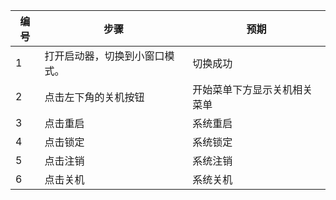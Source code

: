 | 编号 | 步骤                                          | 预期                 |
| ---- | ---------------------------------------------| ------------------- |
| 1    | 打开启动器，切换到小窗口模式。| 切换成功 |
| 2    | 点击左下角的关机按钮 | 开始菜单下方显示关机相关菜单 |
| 3    | 点击重启 | 系统重启 |
| 4    | 点击锁定 | 系统锁定 |
| 5    | 点击注销 | 系统注销 |
| 6    | 点击关机 | 系统关机 |